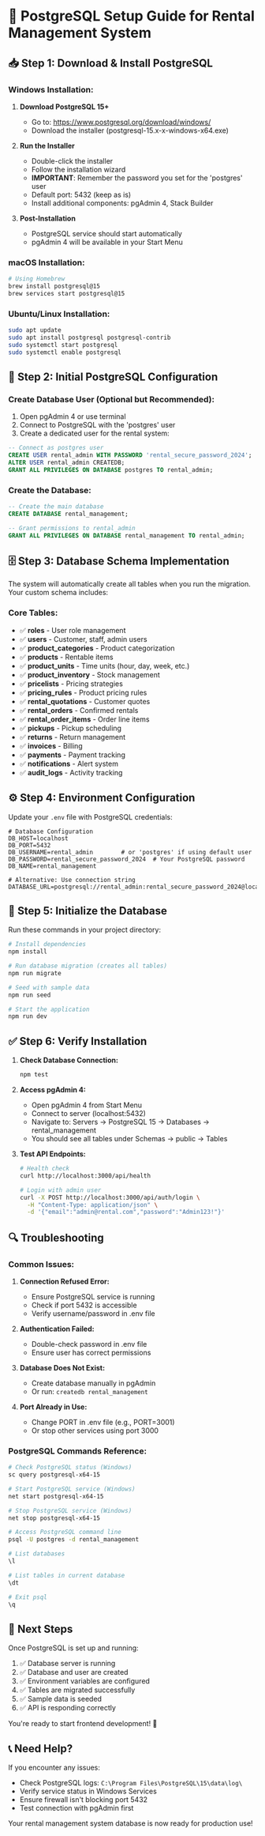 # 🚀 PostgreSQL Setup Guide for Rental Management System

## 📥 Step 1: Download & Install PostgreSQL

### Windows Installation:
1. **Download PostgreSQL 15+**
   - Go to: https://www.postgresql.org/download/windows/
   - Download the installer (postgresql-15.x-x-windows-x64.exe)

2. **Run the Installer**
   - Double-click the installer
   - Follow the installation wizard
   - **IMPORTANT**: Remember the password you set for the 'postgres' user
   - Default port: 5432 (keep as is)
   - Install additional components: pgAdmin 4, Stack Builder

3. **Post-Installation**
   - PostgreSQL service should start automatically
   - pgAdmin 4 will be available in your Start Menu

### macOS Installation:
```bash
# Using Homebrew
brew install postgresql@15
brew services start postgresql@15
```

### Ubuntu/Linux Installation:
```bash
sudo apt update
sudo apt install postgresql postgresql-contrib
sudo systemctl start postgresql
sudo systemctl enable postgresql
```

## 🔧 Step 2: Initial PostgreSQL Configuration

### Create Database User (Optional but Recommended):
1. Open pgAdmin 4 or use terminal
2. Connect to PostgreSQL with the 'postgres' user
3. Create a dedicated user for the rental system:

```sql
-- Connect as postgres user
CREATE USER rental_admin WITH PASSWORD 'rental_secure_password_2024';
ALTER USER rental_admin CREATEDB;
GRANT ALL PRIVILEGES ON DATABASE postgres TO rental_admin;
```

### Create the Database:
```sql
-- Create the main database
CREATE DATABASE rental_management;

-- Grant permissions to rental_admin
GRANT ALL PRIVILEGES ON DATABASE rental_management TO rental_admin;
```

## 🗄️ Step 3: Database Schema Implementation

The system will automatically create all tables when you run the migration.
Your custom schema includes:

### Core Tables:
- ✅ **roles** - User role management
- ✅ **users** - Customer, staff, admin users
- ✅ **product_categories** - Product categorization
- ✅ **products** - Rentable items
- ✅ **product_units** - Time units (hour, day, week, etc.)
- ✅ **product_inventory** - Stock management
- ✅ **pricelists** - Pricing strategies
- ✅ **pricing_rules** - Product pricing rules
- ✅ **rental_quotations** - Customer quotes
- ✅ **rental_orders** - Confirmed rentals
- ✅ **rental_order_items** - Order line items
- ✅ **pickups** - Pickup scheduling
- ✅ **returns** - Return management
- ✅ **invoices** - Billing
- ✅ **payments** - Payment tracking
- ✅ **notifications** - Alert system
- ✅ **audit_logs** - Activity tracking

## ⚙️ Step 4: Environment Configuration

Update your `.env` file with PostgreSQL credentials:

```env
# Database Configuration
DB_HOST=localhost
DB_PORT=5432
DB_USERNAME=rental_admin        # or 'postgres' if using default user
DB_PASSWORD=rental_secure_password_2024  # Your PostgreSQL password
DB_NAME=rental_management

# Alternative: Use connection string
DATABASE_URL=postgresql://rental_admin:rental_secure_password_2024@localhost:5432/rental_management
```

## 🚀 Step 5: Initialize the Database

Run these commands in your project directory:

```bash
# Install dependencies
npm install

# Run database migration (creates all tables)
npm run migrate

# Seed with sample data
npm run seed

# Start the application
npm run dev
```

## ✅ Step 6: Verify Installation

1. **Check Database Connection:**
   ```bash
   npm test
   ```

2. **Access pgAdmin 4:**
   - Open pgAdmin 4 from Start Menu
   - Connect to server (localhost:5432)
   - Navigate to: Servers → PostgreSQL 15 → Databases → rental_management
   - You should see all tables under Schemas → public → Tables

3. **Test API Endpoints:**
   ```bash
   # Health check
   curl http://localhost:3000/api/health
   
   # Login with admin user
   curl -X POST http://localhost:3000/api/auth/login \
     -H "Content-Type: application/json" \
     -d '{"email":"admin@rental.com","password":"Admin123!"}'
   ```

## 🔍 Troubleshooting

### Common Issues:

1. **Connection Refused Error:**
   - Ensure PostgreSQL service is running
   - Check if port 5432 is accessible
   - Verify username/password in .env file

2. **Authentication Failed:**
   - Double-check password in .env file
   - Ensure user has correct permissions

3. **Database Does Not Exist:**
   - Create database manually in pgAdmin
   - Or run: `createdb rental_management`

4. **Port Already in Use:**
   - Change PORT in .env file (e.g., PORT=3001)
   - Or stop other services using port 3000

### PostgreSQL Commands Reference:

```bash
# Check PostgreSQL status (Windows)
sc query postgresql-x64-15

# Start PostgreSQL service (Windows)
net start postgresql-x64-15

# Stop PostgreSQL service (Windows)
net stop postgresql-x64-15

# Access PostgreSQL command line
psql -U postgres -d rental_management

# List databases
\l

# List tables in current database
\dt

# Exit psql
\q
```

## 🎯 Next Steps

Once PostgreSQL is set up and running:

1. ✅ Database server is running
2. ✅ Database and user are created
3. ✅ Environment variables are configured
4. ✅ Tables are migrated successfully
5. ✅ Sample data is seeded
6. ✅ API is responding correctly

You're ready to start frontend development! 🚀

## 📞 Need Help?

If you encounter any issues:
- Check PostgreSQL logs: `C:\Program Files\PostgreSQL\15\data\log\`
- Verify service status in Windows Services
- Ensure firewall isn't blocking port 5432
- Test connection with pgAdmin first

Your rental management system database is now ready for production use!